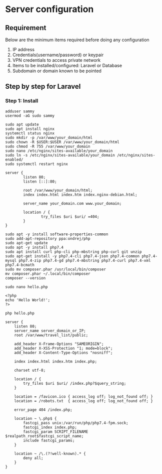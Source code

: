 # Server configuration

## Requirement

Below are the minimum items required before doing any configuration

1. IP address 
2. Credentials(username/password) or keypair
3. VPN credentials to access private network
4. Items to be installed/configured: Laravel or Database
5. Subdomain or domain known to be pointed

## Step by step for Laravel

### Step 1: Install

```
adduser sammy
usermod -aG sudo sammy

sudo apt update
sudo apt install nginx
systemctl status nginx
sudo mkdir -p /var/www/your_domain/html
sudo chown -R $USER:$USER /var/www/your_domain/html
sudo chmod -R 755 /var/www/your_domain
sudo nano /etc/nginx/sites-available/your_domain
sudo ln -s /etc/nginx/sites-available/your_domain /etc/nginx/sites-enabled/
sudo systemctl restart nginx
```

```
server {
        listen 80;
        listen [::]:80;

        root /var/www/your_domain/html;
        index index.html index.htm index.nginx-debian.html;

        server_name your_domain.com www.your_domain;

        location / {
                try_files $uri $uri/ =404;
        }
}
```



```
sudo apt -y install software-properties-common
sudo add-apt-repository ppa:ondrej/php
sudo apt-get update
sudo apt -y install php7.4
sudo apt install curl php-cli php-mbstring php-curl git unzip
sudo apt-get install -y php7.4-cli php7.4-json php7.4-common php7.4-mysql php7.4-zip php7.4-gd php7.4-mbstring php7.4-curl php7.4-xml php7.4-bcmath
sudo mv composer.phar /usr/local/bin/composer
mv composer.phar ~/.local/bin/composer
composer --version
```

```
sudo nano hello.php

<?php
echo 'Hello World!';
?>

php hello.php
```


```
server {
    listen 80;
    server_name server_domain_or_IP;
    root /var/www/travel_list/public;

    add_header X-Frame-Options "SAMEORIGIN";
    add_header X-XSS-Protection "1; mode=block";
    add_header X-Content-Type-Options "nosniff";

    index index.html index.htm index.php;

    charset utf-8;

    location / {
        try_files $uri $uri/ /index.php?$query_string;
    }

    location = /favicon.ico { access_log off; log_not_found off; }
    location = /robots.txt  { access_log off; log_not_found off; }

    error_page 404 /index.php;

    location ~ \.php$ {
        fastcgi_pass unix:/var/run/php/php7.4-fpm.sock;
        fastcgi_index index.php;
        fastcgi_param SCRIPT_FILENAME $realpath_root$fastcgi_script_name;
        include fastcgi_params;
    }

    location ~ /\.(?!well-known).* {
        deny all;
    }
}
```